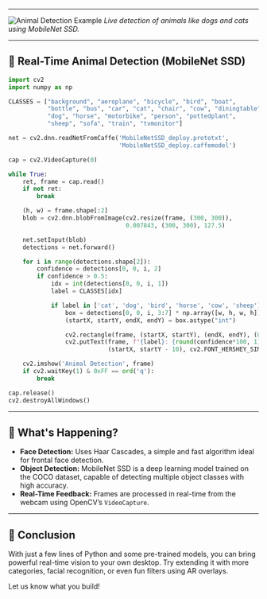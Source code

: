 
---

![Animal Detection Example](../images/animal_detection_example.png)
*Live detection of animals like dogs and cats using MobileNet SSD.*

---

## 🐶 Real-Time Animal Detection (MobileNet SSD)

```python
import cv2
import numpy as np

CLASSES = ["background", "aeroplane", "bicycle", "bird", "boat",
           "bottle", "bus", "car", "cat", "chair", "cow", "diningtable",
           "dog", "horse", "motorbike", "person", "pottedplant",
           "sheep", "sofa", "train", "tvmonitor"]

net = cv2.dnn.readNetFromCaffe('MobileNetSSD_deploy.prototxt',
                               'MobileNetSSD_deploy.caffemodel')

cap = cv2.VideoCapture(0)

while True:
    ret, frame = cap.read()
    if not ret:
        break

    (h, w) = frame.shape[:2]
    blob = cv2.dnn.blobFromImage(cv2.resize(frame, (300, 300)),
                                 0.007843, (300, 300), 127.5)

    net.setInput(blob)
    detections = net.forward()

    for i in range(detections.shape[2]):
        confidence = detections[0, 0, i, 2]
        if confidence > 0.5:
            idx = int(detections[0, 0, i, 1])
            label = CLASSES[idx]

            if label in ['cat', 'dog', 'bird', 'horse', 'cow', 'sheep']:
                box = detections[0, 0, i, 3:7] * np.array([w, h, w, h])
                (startX, startY, endX, endY) = box.astype("int")

                cv2.rectangle(frame, (startX, startY), (endX, endY), (0, 255, 0), 2)
                cv2.putText(frame, f"{label}: {round(confidence*100, 1)}%", 
                            (startX, startY - 10), cv2.FONT_HERSHEY_SIMPLEX, 0.5, (0, 255, 0), 2)

    cv2.imshow('Animal Detection', frame)
    if cv2.waitKey(1) & 0xFF == ord('q'):
        break

cap.release()
cv2.destroyAllWindows()
```

---

## 🧠 What's Happening?

- **Face Detection:** Uses Haar Cascades, a simple and fast algorithm ideal for frontal face detection.
- **Object Detection:** MobileNet SSD is a deep learning model trained on the COCO dataset, capable of detecting multiple object classes with high accuracy.
- **Real-Time Feedback:** Frames are processed in real-time from the webcam using OpenCV’s `VideoCapture`.

---


## 🎯 Conclusion

With just a few lines of Python and some pre-trained models, you can bring powerful real-time vision to your own desktop. Try extending it with more categories, facial recognition, or even fun filters using AR overlays.

Let us know what you build!

